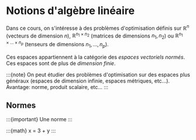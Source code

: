 # Notions d'algèbre linéaire

Dans ce cours, on s'intéresse à des problèmes d'optimisation définis sur $\mathbb{R}^n$ (vecteurs de dimension $n$), $\mathbb{R}^{n_1\times n_2}$ (matrices de dimensions $n_1,n_2$) ou $\mathbb{R}^{n_1\times\ldots\times n_p}$ (tenseurs de dimensions $n_1,\ldots,n_p$).

Ces espaces appartiennent à la catégorie des *espaces vectoriels normés*. Ces espaces sont de plus de *dimension finie*.

:::{note}
On peut étudier des problèmes d'optimisation sur des espaces plus généraux (espaces de dimension infinie, espaces métriques, etc...).  Avantage: norme, produit scalaire, etc...
:::

## Normes

:::{important}
Une norme
:::

:::{math}
x = 3 + y
:::
